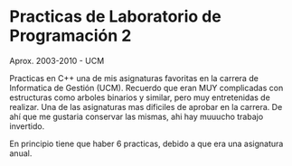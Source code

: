 Practicas de Laboratorio de Programación 2
==========================================

Aprox. 2003-2010 - UCM

Practicas en C++ una de mis asignaturas favoritas en la carrera de Informatica de Gestión (UCM).
Recuerdo que eran MUY complicadas con estructuras como arboles binarios y similar, pero muy entretenidas de
realizar. Una de las asignaturas mas dificiles de aprobar en la carrera. De ahí que me gustaria conservar las mismas, ahi hay muuucho trabajo invertido.

En principio tiene que haber 6 practicas, debido a que era una asignatura anual.
